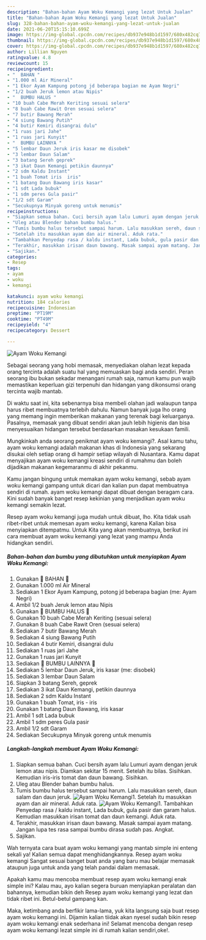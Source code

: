 ```yaml
---
description: "Bahan-bahan Ayam Woku Kemangi yang lezat Untuk Jualan"
title: "Bahan-bahan Ayam Woku Kemangi yang lezat Untuk Jualan"
slug: 328-bahan-bahan-ayam-woku-kemangi-yang-lezat-untuk-jualan
date: 2021-06-20T15:15:10.699Z
image: https://img-global.cpcdn.com/recipes/db937e948b1d1597/680x482cq70/ayam-woku-kemangi-foto-resep-utama.jpg
thumbnail: https://img-global.cpcdn.com/recipes/db937e948b1d1597/680x482cq70/ayam-woku-kemangi-foto-resep-utama.jpg
cover: https://img-global.cpcdn.com/recipes/db937e948b1d1597/680x482cq70/ayam-woku-kemangi-foto-resep-utama.jpg
author: Lillian Nguyen
ratingvalue: 4.8
reviewcount: 15
recipeingredient:
- "  BAHAN "
- "1.000 ml Air Mineral"
- "1 Ekor Ayam Kampung potong jd beberapa bagian me Ayam Negri"
- "1/2 buah Jeruk lemon atau Nipis"
- "  BUMBU HALUS "
- "10 buah Cabe Merah Keriting sesuai selera"
- "8 buah Cabe Rawit Oren sesuai selera"
- "7 butir Bawang Merah"
- "4 siung Bawang Putih"
- "4 butir Kemiri disangrai dulu"
- "1 ruas jari Jahe"
- "1 ruas jari Kunyit"
- "  BUMBU LAINNYA "
- "5 lembar Daun Jeruk iris kasar me disobek"
- "3 lembar Daun Salam"
- "3 batang Sereh geprek"
- "3 ikat Daun Kemangi petikin daunnya"
- "2 sdm Kaldu Instant"
- "1 buah Tomat iris  iris"
- "1 batang Daun Bawang iris kasar"
- "1 sdt Lada bubuk"
- "1 sdm peres Gula pasir"
- "1/2 sdt Garam"
- "Secukupnya Minyak goreng untuk menumis"
recipeinstructions:
- "Siapkan semua bahan. Cuci bersih ayam lalu Lumuri ayam dengan jeruk lemon atau nipis. Diamkan sekitar 15 menit. Setelah itu bilas. Sisihkan. Kemudian iris-iris tomat dan daun bawang. Sisihkan."
- "Uleg atau Blender bahan bumbu halus."
- "Tumis bumbu halus tersebut sampai harum. Lalu masukkan sereh, daun salam dan daun jeruk."
- "Setelah itu masukkan ayam dan air mineral. Aduk rata."
- "Tambahkan Penyedap rasa / kaldu instant, Lada bubuk, gula pasir dan garam halus. Kemudian masukkan irisan tomat dan daun kemangi. Aduk rata."
- "Terakhir, masukkan irisan daun bawang. Masak sampai ayam matang. Jangan lupa tes rasa sampai bumbu dirasa sudah pas. Angkat."
- "Sajikan."
categories:
- Resep
tags:
- ayam
- woku
- kemangi

katakunci: ayam woku kemangi 
nutrition: 184 calories
recipecuisine: Indonesian
preptime: "PT19M"
cooktime: "PT49M"
recipeyield: "4"
recipecategory: Dessert

---
```



![Ayam Woku Kemangi](https://img-global.cpcdn.com/recipes/db937e948b1d1597/680x482cq70/ayam-woku-kemangi-foto-resep-utama.jpg)

Sebagai seorang yang hobi memasak, menyediakan olahan lezat kepada orang tercinta adalah suatu hal yang memuaskan bagi anda sendiri. Peran seorang ibu bukan sekadar menangani rumah saja, namun kamu pun wajib memastikan keperluan gizi terpenuhi dan hidangan yang dikonsumsi orang tercinta wajib mantab.

Di waktu  saat ini, kita sebenarnya bisa membeli olahan jadi walaupun tanpa harus ribet membuatnya terlebih dahulu. Namun banyak juga lho orang yang memang ingin memberikan makanan yang terenak bagi keluarganya. Pasalnya, memasak yang dibuat sendiri akan jauh lebih higienis dan bisa menyesuaikan hidangan tersebut berdasarkan masakan kesukaan famili. 



Mungkinkah anda seorang penikmat ayam woku kemangi?. Asal kamu tahu, ayam woku kemangi adalah makanan khas di Indonesia yang sekarang disukai oleh setiap orang di hampir setiap wilayah di Nusantara. Kamu dapat menyajikan ayam woku kemangi kreasi sendiri di rumahmu dan boleh dijadikan makanan kegemaranmu di akhir pekanmu.

Kamu jangan bingung untuk memakan ayam woku kemangi, sebab ayam woku kemangi gampang untuk dicari dan kalian pun dapat membuatnya sendiri di rumah. ayam woku kemangi dapat dibuat dengan beragam cara. Kini sudah banyak banget resep kekinian yang menjadikan ayam woku kemangi semakin lezat.

Resep ayam woku kemangi juga mudah untuk dibuat, lho. Kita tidak usah ribet-ribet untuk memesan ayam woku kemangi, karena Kalian bisa menyiapkan ditempatmu. Untuk Kita yang akan membuatnya, berikut ini cara membuat ayam woku kemangi yang lezat yang mampu Anda hidangkan sendiri.

<!--inarticleads1-->

##### Bahan-bahan dan bumbu yang dibutuhkan untuk menyiapkan Ayam Woku Kemangi:

1. Gunakan  🌿 BAHAN 🌿
1. Gunakan 1.000 ml Air Mineral
1. Sediakan 1 Ekor Ayam Kampung, potong jd beberapa bagian (me: Ayam Negri)
1. Ambil 1/2 buah Jeruk lemon atau Nipis
1. Gunakan  🌿 BUMBU HALUS 🌿
1. Gunakan 10 buah Cabe Merah Keriting (sesuai selera)
1. Gunakan 8 buah Cabe Rawit Oren (sesuai selera)
1. Sediakan 7 butir Bawang Merah
1. Sediakan 4 siung Bawang Putih
1. Sediakan 4 butir Kemiri, disangrai dulu
1. Sediakan 1 ruas jari Jahe
1. Gunakan 1 ruas jari Kunyit
1. Sediakan  🌿 BUMBU LAINNYA 🌿
1. Sediakan 5 lembar Daun Jeruk, iris kasar (me: disobek)
1. Sediakan 3 lembar Daun Salam
1. Siapkan 3 batang Sereh, geprek
1. Sediakan 3 ikat Daun Kemangi, petikin daunnya
1. Sediakan 2 sdm Kaldu Instant
1. Gunakan 1 buah Tomat, iris - iris
1. Gunakan 1 batang Daun Bawang, iris kasar
1. Ambil 1 sdt Lada bubuk
1. Ambil 1 sdm peres Gula pasir
1. Ambil 1/2 sdt Garam
1. Sediakan Secukupnya Minyak goreng untuk menumis




<!--inarticleads2-->

##### Langkah-langkah membuat Ayam Woku Kemangi:

1. Siapkan semua bahan. Cuci bersih ayam lalu Lumuri ayam dengan jeruk lemon atau nipis. Diamkan sekitar 15 menit. Setelah itu bilas. Sisihkan. Kemudian iris-iris tomat dan daun bawang. Sisihkan.
1. Uleg atau Blender bahan bumbu halus.
1. Tumis bumbu halus tersebut sampai harum. Lalu masukkan sereh, daun salam dan daun jeruk.
<img src="//assets-global.cpcdn.com/assets/icons/button_play-2c75c40dde080a61004c1f40b05d8f140eaff45d7e9e6481dc71c63d2e7c4909.png" alt="Ayam Woku Kemangi">1. Setelah itu masukkan ayam dan air mineral. Aduk rata.
<img src="//assets-global.cpcdn.com/assets/icons/button_play-2c75c40dde080a61004c1f40b05d8f140eaff45d7e9e6481dc71c63d2e7c4909.png" alt="Ayam Woku Kemangi">1. Tambahkan Penyedap rasa / kaldu instant, Lada bubuk, gula pasir dan garam halus. Kemudian masukkan irisan tomat dan daun kemangi. Aduk rata.
1. Terakhir, masukkan irisan daun bawang. Masak sampai ayam matang. Jangan lupa tes rasa sampai bumbu dirasa sudah pas. Angkat.
1. Sajikan.




Wah ternyata cara buat ayam woku kemangi yang mantab simple ini enteng sekali ya! Kalian semua dapat menghidangkannya. Resep ayam woku kemangi Sangat sesuai banget buat anda yang baru mau belajar memasak ataupun juga untuk anda yang telah pandai dalam memasak.

Apakah kamu mau mencoba membuat resep ayam woku kemangi enak simple ini? Kalau mau, ayo kalian segera buruan menyiapkan peralatan dan bahannya, kemudian bikin deh Resep ayam woku kemangi yang lezat dan tidak ribet ini. Betul-betul gampang kan. 

Maka, ketimbang anda berfikir lama-lama, yuk kita langsung saja buat resep ayam woku kemangi ini. Dijamin kalian tiidak akan nyesel sudah bikin resep ayam woku kemangi enak sederhana ini! Selamat mencoba dengan resep ayam woku kemangi lezat simple ini di rumah kalian sendiri,oke!.

